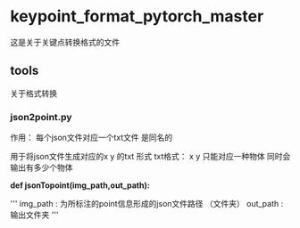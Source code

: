 # keypoint_format_pytorch_master
这是关于关键点转换格式的文件

## tools 

关于格式转换

### json2point.py

作用： 每个json文件对应一个txt文件 是同名的 

用于将json文件生成对应的x y 的txt 形式
txt格式： x y  只能对应一种物体
同时会输出有多少个物体

**def jsonTopoint(img_path,out_path):**

'''
img_path : 为所标注的point信息形成的json文件路径 （文件夹）
out_path  : 输出文件夹
'''







